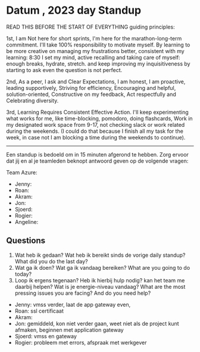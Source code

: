 # Datum , 2023 day Standup

READ THIS BEFORE THE START OF EVERYTHING
guiding principles:

1st, I am Not here for short sprints, I'm here for the marathon-long-term commitment. I'll take 100% responsibility to motivate myself. By learning to be more creative on managing my frustrations better, consistent with my learning: 8:30 I set my mind, active recalling and taking care of myself: enough breaks, hydrate, stretch. and keep improving my inquisitiveness by starting to ask even the question is not perfect.

2nd, As a peer, I ask and Clear Expectations, I am honest, I am proactive, leading supportively, Striving for efficiency, Encouraging and helpful, solution-oriented, Constructive on my feedback, Act respectfully and Celebrating diversity.

3rd, Learning Requires Consistent Effective Action. I'll keep experimenting what works for me, like time-blocking, pomodoro, doing flashcards, Work in my designated work space from 9-17, not checking slack or work related during the weekends. (I could do that because I finish all my task for the week, in case not I am blocking a time during the weekends to continue).

---

Een standup is bedoeld om in 15 minuten afgerond te hebben. Zorg ervoor dat jij en al je teamleden beknopt antwoord geven op de volgende vragen:

Team Azure:

- Jenny:
- Roan:
- Akram:
- Jon:
- Sjoerd:
- Rogier:
- Angeline:

## Questions

1. Wat heb ik gedaan? Wat heb ik bereikt sinds de vorige daily standup? What did you do the last day?
2. Wat ga ik doen? Wat ga ik vandaag bereiken? What are you going to do today?
3. Loop ik ergens tegenaan? Heb ik hierbij hulp nodig? kan het team me daarbij helpen? Wat is je energie-niveau vandaag? What are the most pressing issues you are facing? And do you need help?

- Jenny: vmss verder, laat de app gateway even,
- Roan: ssl certificaat
- Akram:
- Jon: gemiddeld, kon niet verder gaan, weet niet als de project kunt afmaken, beginnen met application gateway
- Sjoerd: vmss en gateway
- Rogier: probleem met errors, afspraak met werkgever
